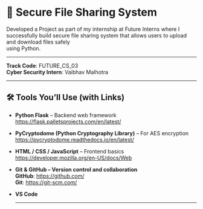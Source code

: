 # 🔐 Secure File Sharing System   
Developed a Project as part of my internship at Future Interns where I successfully build secure file sharing system that allows users to upload and download files safely   
using Python.  

---


**Track Code**: FUTURE_CS_03  
**Cyber Security Intern**: Vaibhav Malhotra  

---

## 🛠️ Tools You’ll Use (with Links)
- **Python Flask** – Backend web framework  
  https://flask.palletsprojects.com/en/latest/  
- **PyCryptodome (Python Cryptography Library)** – For AES encryption
  https://pycryptodome.readthedocs.io/en/latest/
- **HTML / CSS / JavaScript** – Frontend basics  
  https://developer.mozilla.org/en-US/docs/Web
- **Git & GitHub – Version control and collaboration**  
  **GitHub**: https://github.com/  
  **Git**: https://git-scm.com/  
- **VS Code**  

  ---

  
